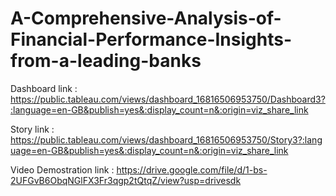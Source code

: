 # A-Comprehensive-Analysis-of-Financial-Performance-Insights-from-a-leading-banks


Dashboard link : https://public.tableau.com/views/dashboard_16816506953750/Dashboard3?:language=en-GB&publish=yes&:display_count=n&:origin=viz_share_link


Story link : https://public.tableau.com/views/dashboard_16816506953750/Story3?:language=en-GB&publish=yes&:display_count=n&:origin=viz_share_link


Video Demostration link : https://drive.google.com/file/d/1-bs-2UFGvB6ObqNGlFX3Fr3qgp2tQtqZ/view?usp=drivesdk
